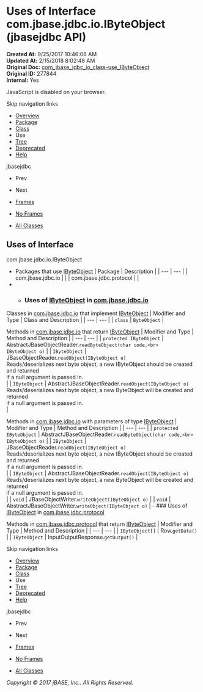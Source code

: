 # Uses of Interface com.jbase.jdbc.io.IByteObject (jbasejdbc   API)

**Created At:** 9/25/2017 10:46:06 AM  
**Updated At:** 2/15/2018 8:02:48 AM  
**Original Doc:** [com_jbase_jdbc_io_class-use_IByteObject](https://docs.jbase.com/39235-class-use/com_jbase_jdbc_io_class-use_IByteObject)  
**Original ID:** 277844  
**Internal:** Yes  

<!--<br>    try {<br>        if (location.href.indexOf('is-external=true') == -1) {<br>            parent.document.title="Uses of Interface com.jbase.jdbc.io.IByteObject (jbasejdbc   API)";<br>        }<br>    }<br>    catch(err) {<br>    }<br>//-->
JavaScript is disabled on your browser.

Skip navigation links

- [Overview](../../../../../overview-summary.html)
- [Package](./../../com.jbase.jdbc.io-%28jbasejdbc---api%29)
- [Class](./../../ibyteobject-%28jbasejdbc---api%29 "interface in com.jbase.jdbc.io")
- Use
- [Tree](./../../com.jbase.jdbc.io-class-hierarchy-%28jbasejdbc---api%29)
- [Deprecated](../../../../../deprecated-list.html)
- [Help](../../../../../help-doc.html)


jbasejdbc <br>

- Prev
- Next


- [Frames](./.)
- [No Frames](./.)


- [All Classes](../../../../../allclasses-noframe.html)


<!--<br>  allClassesLink = document.getElementById("allclasses\_navbar\_top");<br>  if(window==top) {<br>    allClassesLink.style.display = "block";<br>  }<br>  else {<br>    allClassesLink.style.display = "none";<br>  }<br>  //-->

## Uses of Interface
com.jbase.jdbc.io.IByteObject

- Packages that use [IByteObject](./../../ibyteobject-%28jbasejdbc---api%29 "interface in com.jbase.jdbc.io") | Package | Description |
| --- | --- |
| com.jbase.jdbc.io |   |
| com.jbase.jdbc.protocol |   |
- - ### Uses of [IByteObject](./../../ibyteobject-%28jbasejdbc---api%29 "interface in com.jbase.jdbc.io") in [com.jbase.jdbc.io](./../../com.jbase.jdbc.io-%28jbasejdbc---api%29)


Classes in [com.jbase.jdbc.io](./../../com.jbase.jdbc.io-%28jbasejdbc---api%29) that implement [IByteObject](./../../ibyteobject-%28jbasejdbc---api%29 "interface in com.jbase.jdbc.io") | Modifier and Type | Class and Description |
| --- | --- |
| `class` | `ByteObject`  |



Methods in [com.jbase.jdbc.io](./../../com.jbase.jdbc.io-%28jbasejdbc---api%29) that return [IByteObject](./../../ibyteobject-%28jbasejdbc---api%29 "interface in com.jbase.jdbc.io") | Modifier and Type | Method and Description |
| --- | --- |
| `protected IByteObject` | AbstractJBaseObjectReader.`readByteObject(char code,<br>              IByteObject o)`  |
| `IByteObject` | JBaseObjectReader.`readObject(IByteObject o)`<br>Reads/deserializes next byte object, a new IByteObject should be created and returned<br> if a null argument is passed in.<br> |
| `IByteObject` | AbstractJBaseObjectReader.`readObject(IByteObject o)`<br>Reads/deserializes next byte object, a new ByteObject will be created and returned<br> if a null argument is passed in.<br> |



Methods in [com.jbase.jdbc.io](./../../com.jbase.jdbc.io-%28jbasejdbc---api%29) with parameters of type [IByteObject](./../../ibyteobject-%28jbasejdbc---api%29 "interface in com.jbase.jdbc.io") | Modifier and Type | Method and Description |
| --- | --- |
| `protected IByteObject` | AbstractJBaseObjectReader.`readByteObject(char code,<br>              IByteObject o)`  |
| `IByteObject` | JBaseObjectReader.`readObject(IByteObject o)`<br>Reads/deserializes next byte object, a new IByteObject should be created and returned<br> if a null argument is passed in.<br> |
| `IByteObject` | AbstractJBaseObjectReader.`readObject(IByteObject o)`<br>Reads/deserializes next byte object, a new ByteObject will be created and returned<br> if a null argument is passed in.<br> |
| `void` | JBaseObjectWriter.`writeObject(IByteObject o)`  |
| `void` | AbstractJBaseObjectWriter.`writeObject(IByteObject o)`  |
    - ### Uses of [IByteObject](./../../ibyteobject-%28jbasejdbc---api%29 "interface in com.jbase.jdbc.io") in [com.jbase.jdbc.protocol](./../../../protocol/com.jbase.jdbc.protocol-%28jbasejdbc---api%29)


Methods in [com.jbase.jdbc.protocol](./../../../protocol/com.jbase.jdbc.protocol-%28jbasejdbc---api%29) that return [IByteObject](./../../ibyteobject-%28jbasejdbc---api%29 "interface in com.jbase.jdbc.io") | Modifier and Type | Method and Description |
| --- | --- |
| `IByteObject[]` | Row.`getData()`  |
| `IByteObject` | InputOutputResponse.`getOutput()`  |

Skip navigation links

- [Overview](../../../../../overview-summary.html)
- [Package](./../../com.jbase.jdbc.io-%28jbasejdbc---api%29)
- [Class](./../../ibyteobject-%28jbasejdbc---api%29 "interface in com.jbase.jdbc.io")
- Use
- [Tree](./../../com.jbase.jdbc.io-class-hierarchy-%28jbasejdbc---api%29)
- [Deprecated](../../../../../deprecated-list.html)
- [Help](../../../../../help-doc.html)


jbasejdbc <br>

- Prev
- Next


- [Frames](./.)
- [No Frames](./.)


- [All Classes](../../../../../allclasses-noframe.html)


<!--<br>  allClassesLink = document.getElementById("allclasses\_navbar\_bottom");<br>  if(window==top) {<br>    allClassesLink.style.display = "block";<br>  }<br>  else {<br>    allClassesLink.style.display = "none";<br>  }<br>  //-->

*Copyright © 2017 jBASE, Inc.. All Rights Reserved.*
